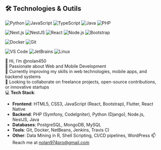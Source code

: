 ## 🛠️ Technologies & Outils

![Python](https://img.shields.io/badge/Python-3776AB?style=for-the-badge&logo=python&logoColor=white)
![JavaScript](https://img.shields.io/badge/JavaScript-F7DF1E?style=for-the-badge&logo=javascript&logoColor=black)
![TypeScript](https://img.shields.io/badge/TypeScript-007ACC?style=for-the-badge&logo=typescript&logoColor=white)
![Java](https://img.shields.io/badge/Java-ED8B00?style=for-the-badge&logo=openjdk&logoColor=white)
![PHP](https://img.shields.io/badge/PHP-777BB4?style=for-the-badge&logo=php&logoColor=white)

![Next.js](https://img.shields.io/badge/Next.js-000000?style=for-the-badge&logo=next.js&logoColor=white)
![NestJS](https://img.shields.io/badge/NestJS-E0234E?style=for-the-badge&logo=nestjs&logoColor=white)
![React](https://img.shields.io/badge/React-20232A?style=for-the-badge&logo=react&logoColor=61DAFB)
![Node.js](https://img.shields.io/badge/Node.js-43853D?style=for-the-badge&logo=node.js&logoColor=white)
![Bootstrap](https://img.shields.io/badge/Bootstrap-7952B3?style=for-the-badge&logo=bootstrap&logoColor=white)

![Docker](https://img.shields.io/badge/Docker-2496ED?style=for-the-badge&logo=docker&logoColor=white)
![Git](https://img.shields.io/badge/Git-F05032?style=for-the-badge&logo=git&logoColor=white)

![VS Code](https://img.shields.io/badge/VS%20Code-007ACC?style=for-the-badge&logo=visual-studio-code&logoColor=white)
![JetBrains](https://img.shields.io/badge/JetBrains-000000?style=for-the-badge&logo=jetbrains&logoColor=white)
![Linux](https://img.shields.io/badge/Linux-FCC624?style=for-the-badge&logo=linux&logoColor=black)

👋 Hi, I’m @nolan450  
👀 Passionate about Web and Mobile Development  
🌱 Currently improving my skills in web technologies, mobile apps, and backend systems  
💼 Looking to collaborate on freelance projects, open-source contributions, or innovative startups  
💻 **Tech Stack**:
   - **Frontend**: HTML5, CSS3, JavaScript (React, Bootstrap), Flutter, React Native
   - **Backend**: PHP (Symfony, CodeIgniter), Python (Django), Node.js, NestJS, Java
   - **Databases**: PostgreSQL, MongoDB, MySQL
   - **Tools**: Git, Docker, NetBeans, Jenkins, Travis CI
   - **Other**: Data Mining in R, Shell Scripting, CI/CD pipelines, WordPress
📫 Reach me at nolan974pro@gmail.com

<!---
nolan450/nolan450 is a ✨ special ✨ repository because its `README.md` (this file) appears on your GitHub profile.
You can click the Preview link to take a look at your changes.
--->
